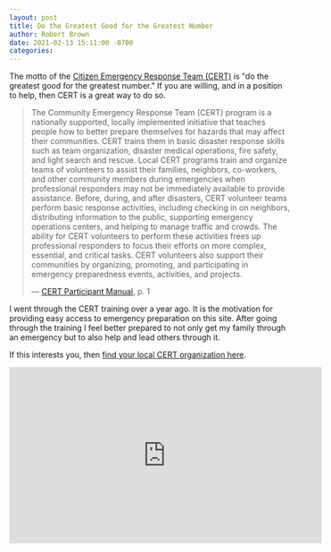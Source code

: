 ```yaml
---
layout: post
title: Do the Greatest Good for the Greatest Number
author: Robert Brown
date: 2021-02-13 15:11:00 -0700
categories:
---
```

The motto of the [Citizen Emergency Response Team (CERT)](https://www.ready.gov/cert) is "do the greatest good for the greatest number." If you are willing, and in a position to help, then CERT is a great way to do so.

> The Community Emergency Response Team (CERT) program is a nationally supported, locally implemented initiative that teaches people how to better prepare themselves for hazards that may affect their communities. CERT trains them in basic disaster response skills such as team organization, disaster medical operations, fire safety, and light search and rescue. Local CERT programs train and organize teams of volunteers to assist their families, neighbors, co-workers, and other community members during emergencies when professional responders may not be immediately available to provide assistance. Before, during, and after disasters, CERT volunteer teams perform basic response activities, including checking in on neighbors, distributing information to the public, supporting emergency operations centers, and helping to manage traffic and crowds. The ability for CERT volunteers to perform these activities frees up professional responders to focus their efforts on more complex, essential, and critical tasks. CERT volunteers also support their communities by organizing, promoting, and participating in emergency preparedness events, activities, and projects.
>
> — [CERT Participant Manual](https://www.ready.gov/sites/default/files/2019.CERT_.Basic_.PM_FINAL_508c.pdf), p. 1

I went through the CERT training over a year ago. It is the motivation for providing easy access to emergency preparation on this site. After going through the training I feel better prepared to not only get my family through an emergency but to also help and lead others through it.

If this interests you, then [find your local CERT organization here](https://community.fema.gov/PreparednessCommunity/s/cert-find-a-program).

<iframe width="560" height="315" src="https://www.youtube-nocookie.com/embed/p_qgofopN2s" frameborder="0" allow="accelerometer; autoplay; clipboard-write; encrypted-media; gyroscope; picture-in-picture" allowfullscreen></iframe>
